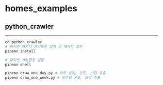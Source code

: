 # homes_examples

## python_crawler

---

```python
cd python_crawler
# 파이썬 페키지 관리도구 설치 및 페키지 설치
pipenv install

# 파이썬 가상환경 실행
pinenv shell

pipenv craw_one_day.py # 하루 날씨, 온도, 시간 추출
pipenv craw_one_week.py # 일주일 온도, 날짜 추출
```
